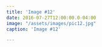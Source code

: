 ```yaml
---
title: 'Image #12'
date: 2016-07-27T12:00:00.0-04:00
image: "/assets/images/pic12.jpg"
caption: 'Image #12'

---
```

